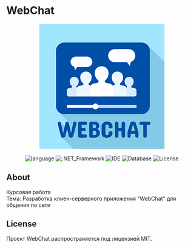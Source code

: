 # WebChat

<p align="center">
  <img src="https://github.com/RFozzy688/WebChat/blob/main/logo-webchat.png" alt="Project logo">
</p>
<p align="center">
  <img src="https://img.shields.io/badge/language-C%23-8A2BE2" alt="language">
  <img src="https://img.shields.io/badge/.NET_Framework-6.0-CC00CC" alt=".NET_Framework">
  <img src="https://img.shields.io/badge/Visual%20Studio-2022-3366FF" alt="IDE">
  <img src="https://img.shields.io/badge/Database-SQL_Server-FFCC00" alt="Database">
  <img src="https://img.shields.io/badge/License-MIT-00CC00" alt="License">
</p>

## About

Курсовая работа </br>
Тема: Разработка клиен-серверного приложения "WebChat" для общения по сети

## License

Проект WebChat распространяется под лицензией MIT.
